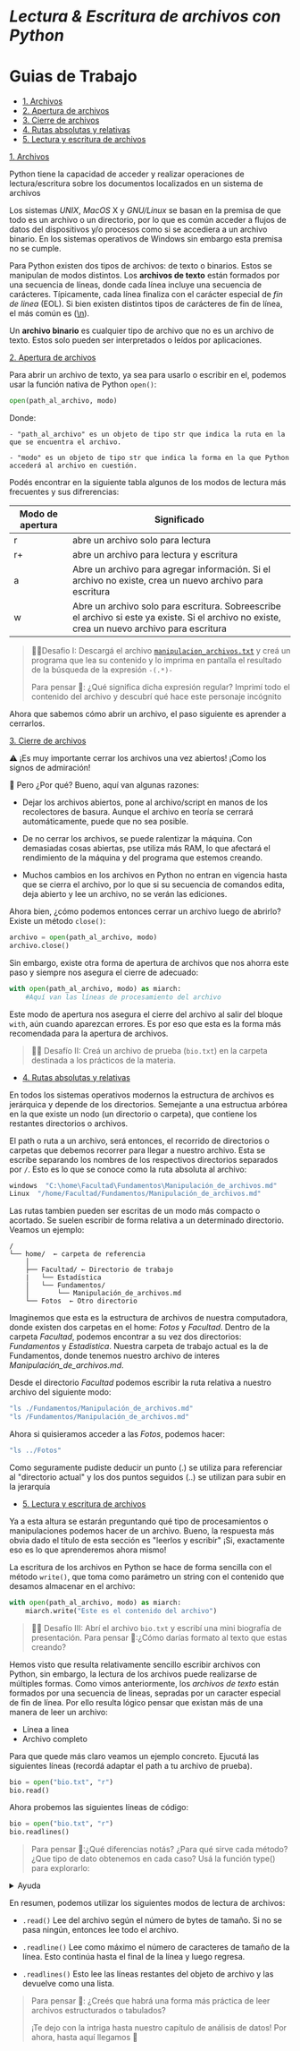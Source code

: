 # *Lectura & Escritura de archivos con Python*

# Guias de Trabajo
* [1. Archivos](#1-archs)
* [2. Apertura de archivos](#2-open)
* [3. Cierre de archivos](#3-cierre)
* [4. Rutas absolutas y relativas](#4-paths)
* [5. Lectura y escritura de archivos](#5-read)


[1. Archivos](#1-archs)


Python tiene la capacidad de acceder y realizar operaciones de lectura/escritura sobre los documentos localizados en un sistema de archivos

Los sistemas _UNIX_, _MacOS_ X y _GNU/Linux_ se basan en la premisa de que todo es un archivo o un directorio, por lo que es común acceder a flujos de datos del dispositivos y/o procesos como si se accediera a un archivo binario. En los sistemas operativos de Windows sin embargo esta premisa no se cumple.

Para Python existen dos tipos de archivos: de texto o binarios. Estos se manipulan de modos distintos. Los **archivos de texto** están formados por una secuencia de líneas, donde cada línea incluye una secuencia de carácteres. Típicamente, cada línea finaliza con el carácter especial de _fin de linea_ (EOL). Si bien existen distintos tipos de carácteres de fin de línea, el más común es ([\n](https://github.com/AJVelezRueda/UCEMA_Fundamentos_de_informatica/blob/master/Python_intro/Expresiones_regulares.md)).

Un **archivo binario** es cualquier tipo de archivo que no es un archivo de texto. Estos solo pueden ser interpretados o leídos por aplicaciones.


[2. Apertura de archivos](#2-open)

Para abrir un archivo de texto, ya sea para usarlo o escribir en el, podemos usar la función nativa de Python `open()`:

```python
open(path_al_archivo, modo) 
```

Donde:

    - "path_al_archivo" es un objeto de tipo str que indica la ruta en la que se encuentra el archivo. 
    
    - "modo" es un objeto de tipo str que indica la forma en la que Python accederá al archivo en cuestión.

Podés encontrar en la siguiente tabla algunos de los modos de lectura más frecuentes y sus difrerencias: 

| Modo de apertura| Significado | 
|-------------	|----------	|
|  r	| abre un archivo solo para lectura|
|  r+	| abre un archivo para lectura y escritura|
|  a	| Abre un archivo para agregar información. Si el archivo no existe, crea un nuevo archivo para escritura|	
|  w	| Abre un archivo solo para escritura. Sobreescribe el archivo si este ya existe. Si el archivo no existe, crea un nuevo archivo para escritura|	


>
> 🧗‍♀️Desafio I: Descargá el archivo [`manipulacion_archivos.txt`](https://github.com/AJVelezRueda/UCEMA_Fundamentos_de_informatica/blob/master/Python_intro/manipulacion_archivos.txt) y creá un programa que lea su contenido y lo imprima en pantalla el resultado de la búsqueda de la expresión `-(.*)-`
>
>Para pensar 🤔: ¿Qué significa dicha expresión regular? Imprimí todo el contenido del archivo y descubrí qué hace este personaje incógnito
>

Ahora que sabemos cómo abrir un archivo, el paso siguiente es aprender a cerrarlos. 

[3. Cierre de archivos](#3-cierre)

⚠️ ¡Es muy importante cerrar los archivos una vez abiertos! ¡Como los signos de admiración!

🤔 Pero ¿Por qué? Bueno, aquí van algunas razones:


- Dejar los archivos abiertos, pone al archivo/script en manos de los recolectores de basura.  Aunque el archivo en teoría se cerrará automáticamente, puede que no sea posible.

- De no cerrar los archivos, se puede ralentizar la máquina. Con demasiadas cosas abiertas, pse utiliza más RAM, lo que afectará el rendimiento de la máquina y del programa que estemos creando.

- Muchos cambios en los archivos en Python no entran en vigencia hasta que se cierra el archivo, por lo que si su secuencia de comandos edita, deja abierto y lee un archivo, no se verán las ediciones.


Ahora bien, ¿cómo podemos entonces cerrar un archivo luego de abrirlo? Existe un método `close()`:

```python
archivo = open(path_al_archivo, modo) 
archivo.close()
```

Sin embargo, existe otra forma de apertura de archivos que nos ahorra este paso y siempre nos asegura el cierre de adecuado:


```python
with open(path_al_archivo, modo) as miarch:
    #Aquí van las líneas de procesamiento del archivo
```
Este modo de apertura nos asegura el cierre del archivo al salir del bloque `with`, aún cuando aparezcan errores. Es por eso que esta es la forma más recomendada para la apertura de archivos.

> 🧗‍♀️ Desafío II: Creá un archivo de prueba (`bio.txt`) en la carpeta destinada a los prácticos de la materia.


* [4. Rutas absolutas y relativas](#4-paths)

En todos los sistemas operativos modernos la estructura de archivos es jerárquica y depende de los directorios. Semejante a una estructua arbórea en la que existe un nodo (un directorio o carpeta), que contiene los restantes directorios o archivos.

El path o ruta a un archivo, será entonces, el recorrido de directorios o carpetas que debemos recorrer para llegar a nuestro archivo. Esta se escribe separando los nombres de los respectivos directorios separados por `/`. Esto es lo que se conoce como la ruta absoluta al archivo:


```bash
windows  "C:\home\Facultad\Fundamentos\Manipulación_de_archivos.md"
Linux  "/home/Facultad/Fundamentos/Manipulación_de_archivos.md"
```

Las rutas tambien pueden ser escritas de un modo más compacto o acortado. Se suelen escribir de forma relativa a un determinado directorio. Veamos un ejemplo:


```
/
└── home/  ← carpeta de referencia
    │
    ├── Facultad/ ← Directorio de trabajo
    |   └── Estadística 
    │   └── Fundamentos/  
    │       └── Manipulación_de_archivos.md
    └── Fotos  ← Otro directorio
```

Imaginemos que esta es la estructura de archivos de nuestra computadora, donde existen dos carpetas en el home: _Fotos_ y _Facultad_. Dentro de la carpeta _Facultad_, podemos encontrar a su vez dos directorios: _Fundamentos_ y _Estadistica_. Nuestra carpeta de trabajo actual es la de Fundamentos, donde tenemos nuestro archivo de interes _Manipulación_de_archivos.md_. 

Desde el directorio _Facultad_ podemos escribir la ruta relativa a nuestro archivo del siguiente modo:

```bash
"ls ./Fundamentos/Manipulación_de_archivos.md"
"ls /Fundamentos/Manipulación_de_archivos.md"
```
Ahora si quisieramos acceder a las _Fotos_, podemos hacer:

```bash
"ls ../Fotos"
```

Como seguramente pudiste deducir un punto (.) se utiliza para referenciar al "directorio actual" y los dos puntos seguidos (..) se utilizan para subir en la jerarquía

* [5. Lectura y escritura de archivos](#5-read)

Ya a esta altura se estarán preguntando qué tipo de procesamientos o manipulaciones podemos hacer de un archivo. Bueno, la respuesta más obvia dado el título de esta sección es "leerlos y escribir" ¡Si, exactamente eso es lo que aprenderemos ahora mismo! 

La escritura de los archivos en Python se hace de forma sencilla con el método `write()`, que toma como parámetro un string con el contenido que desamos almacenar en el archivo:


```python
with open(path_al_archivo, modo) as miarch:
    miarch.write("Este es el contenido del archivo")
```

>
> 🧗‍♀️ Desafío III: Abrí el archivo `bio.txt` y escribí una mini biografía de presentación.
> Para pensar 🤔:¿Cómo darías formato al texto que estas creando?
>

Hemos visto que resulta relativamente sencillo escribir archivos con Python, sin embargo, la lectura de los archivos puede realizarse de múltiples formas. Como vimos anteriormente, los *archivos de texto* están formados por una secuencia de lineas, sepradas por un caracter especial de fin de línea. Por ello resulta lógico pensar  que existan más de una manera de leer un archivo:

- Línea a linea
- Archivo completo

Para que quede más claro veamos un ejemplo concreto. Ejucutá las siguientes líneas (recordá adaptar el path a tu archivo de prueba).

```python
bio = open("bio.txt", "r")
bio.read()
```

Ahora probemos las siguientes líneas de código:

```python
bio = open("bio.txt", "r")
bio.readlines()
```

>
> Para pensar 🤔:¿Qué diferencias notás? ¿Para qué sirve cada método? ¿Que tipo de dato obtenemos en cada caso? Usá la función type() para explorarlo:
>

<details>
  <summary>Ayuda</summary>
type(bio.readlines())
</details>


En resumen, podemos utilizar los siguientes modos de lectura de archivos:

 * `.read()` Lee del archivo según el número de bytes de tamaño. Si no se pasa ningún, entonces lee todo el archivo.
 
 * `.readline()` Lee como máximo el número de caracteres de tamaño de la línea. Esto continúa hasta el final de la línea y luego regresa. 
 
 * `.readlines()` Esto lee las líneas restantes del objeto de archivo y las devuelve como una lista. 


>
>Para pensar 🤔: ¿Creés que habrá una forma más práctica de leer archivos estructurados o tabulados?
>
> ¡Te dejo con la intriga hasta nuestro capítulo de análisis de datos! Por ahora, hasta aquí llegamos 👋 
>